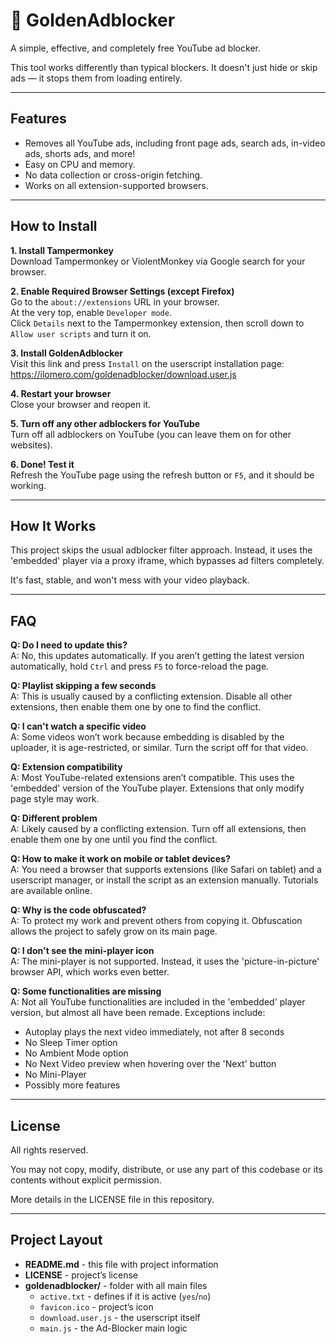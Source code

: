 # 🥇 GoldenAdblocker

A simple, effective, and completely free YouTube ad blocker.

 This tool works differently than typical blockers. It doesn't just hide or skip ads — it stops them from loading entirely.

---

##  Features

- Removes all YouTube ads, including front page ads, search ads, in-video ads, shorts ads, and more!  
- Easy on CPU and memory.  
- No data collection or cross-origin fetching.  
- Works on all extension-supported browsers.

---

## How to Install

**1. Install Tampermonkey**  
Download Tampermonkey or ViolentMonkey via Google search for your browser.

**2. Enable Required Browser Settings (except Firefox)**  
Go to the `about://extensions` URL in your browser.  
At the very top, enable `Developer mode`.  
Click `Details` next to the Tampermonkey extension, then scroll down to `Allow user scripts` and turn it on.

**3. Install GoldenAdblocker**  
Visit this link and press `Install` on the userscript installation page:  
https://ilomero.com/goldenadblocker/download.user.js

**4. Restart your browser**  
Close your browser and reopen it.

**5. Turn off any other adblockers for YouTube**  
Turn off all adblockers on YouTube (you can leave them on for other websites).

**6. Done! Test it**  
Refresh the YouTube page using the refresh button or `F5`, and it should be working.

---

##  How It Works

This project skips the usual adblocker filter approach. Instead, it uses the 'embedded' player via a proxy iframe, which bypasses ad filters completely.  

It's fast, stable, and won't mess with your video playback.

---

##  FAQ

**Q: Do I need to update this?**  
A: No, this updates automatically. If you aren’t getting the latest version automatically, hold `Ctrl` and press `F5` to force-reload the page.

**Q: Playlist skipping a few seconds**  
A: This is usually caused by a conflicting extension. Disable all other extensions, then enable them one by one to find the conflict.

**Q: I can't watch a specific video**  
A: Some videos won’t work because embedding is disabled by the uploader, it is age-restricted, or similar. Turn the script off for that video.

**Q: Extension compatibility**  
A: Most YouTube-related extensions aren’t compatible. This uses the 'embedded' version of the YouTube player. Extensions that only modify page style may work.

**Q: Different problem**  
A: Likely caused by a conflicting extension. Turn off all extensions, then enable them one by one until you find the conflict.

**Q: How to make it work on mobile or tablet devices?**  
A: You need a browser that supports extensions (like Safari on tablet) and a userscript manager, or install the script as an extension manually. Tutorials are available online.

**Q: Why is the code obfuscated?**  
A: To protect my work and prevent others from copying it. Obfuscation allows the project to safely grow on its main page.

**Q: I don't see the mini-player icon**  
A: The mini-player is not supported. Instead, it uses the 'picture-in-picture' browser API, which works even better.

**Q: Some functionalities are missing**  
A: Not all YouTube functionalities are included in the 'embedded' player version, but almost all have been remade. Exceptions include:  
- Autoplay plays the next video immediately, not after 8 seconds  
- No Sleep Timer option  
- No Ambient Mode option  
- No Next Video preview when hovering over the 'Next' button  
- No Mini-Player  
- Possibly more features

---

##  License

All rights reserved.  

You may not copy, modify, distribute, or use any part of this codebase or its contents without explicit permission.  

More details in the LICENSE file in this repository.

---

## Project Layout

- **README.md** - this file with project information  
- **LICENSE** - project’s license  
- **goldenadblocker/** - folder with all main files  
  - `active.txt` - defines if it is active (`yes`/`no`)  
  - `favicon.ico` - project’s icon  
  - `download.user.js` - the userscript itself  
  - `main.js` - the Ad-Blocker main logic
